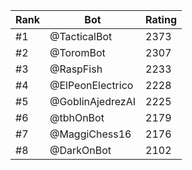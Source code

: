 Rank|Bot|Rating
---|---|---
#1|@TacticalBot|2373
#2|@ToromBot|2307
#3|@RaspFish|2233
#4|@ElPeonElectrico|2228
#5|@GoblinAjedrezAI|2225
#6|@tbhOnBot|2179
#7|@MaggiChess16|2176
#8|@DarkOnBot|2102
